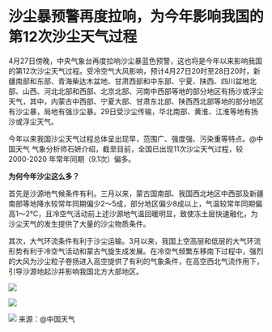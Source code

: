 # 沙尘暴预警再度拉响，为今年影响我国的第12次沙尘天气过程

4月27日傍晚，中央气象台再度拉响沙尘暴蓝色预警，这也将是今年以来影响我国的第12次沙尘天气过程。受冷空气大风影响，预计4月27日20时至28日20时，新疆南部和东部、青海柴达木盆地、甘肃西部和中东部、宁夏、陕西、四川盆地北部、山西、河北北部和西部、北京北部、河南中西部等地的部分地区有扬沙或浮尘天气，其中，内蒙古中西部、宁夏大部、甘肃东北部、陕西西北部等地的部分地区有沙尘暴，局地有强沙尘暴。29日受沙尘传输，华北南部、黄淮、江淮等地有扬沙或浮尘天气。

今年以来我国沙尘天气过程总体呈出现早，范围广、强度强、污染重等特点。@中国天气 气象分析师石妍介绍，截至目前，全国已出现11次沙尘天气过程，较
2000-2020 年常年同期（9.1次）偏多。

**为何今年沙尘这么多？**

首先是沙源地气候条件有利。三月以来，蒙古国南部、我国西北地区中西部及新疆南部等地降水较常年同期偏少2～5成，部分地区偏少8成以上，气温较常年同期偏高1～2°C，且冷空气活动前上述沙源地气温回暖明显，致使冻土层快速融化，为沙尘天气的发生提供了大量的沙尘物质条件。

其次，大气环流条件有利于沙尘运输。3月以来，我国上空高层和低层的大气环流形势有利于冷空气活动和蒙古气旋生成发展。在冷空气频繁东移南下过程中，强烈的大风为沙尘粒子卷扬进入高空提供了有利的气象条件，在高空西北气流作用下，引导沙源地起沙并影响我国北方大部地区。

![](https://inews.gtimg.com/om_bt/OIc0SI4l_H6waUOGoSH6s2mROlpAnb5i0xi3MM1K2_bCkAA/1000)

![](https://inews.gtimg.com/om_bt/OT9pjTyy78VeoceOHQg6ufNbtsXSJYfxnQDSsUXVNXOg8AA/1000)

![](https://inews.gtimg.com/om_bt/OI5ShfJX1edfc_CfrHhwRW07M8_uREGMgKXVjDfSqGOWAAA/1000)
来源：@中国天气

